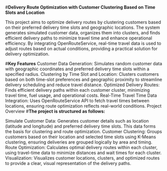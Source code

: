 #**Delivery Route Optimization with Customer Clustering Based on Time Slots and Location**

This project aims to optimize delivery routes by clustering customers based on their preferred delivery time slots and geographic locations. The system generates simulated customer data, organizes them into clusters, and finds efficient delivery paths to minimize travel time and enhance operational efficiency. By integrating OpenRouteService, real-time travel data is used to adjust routes based on actual conditions, providing a practical solution for delivery optimization.

#**Key Features**
Customer Data Generation: Simulates random customer data with geographic coordinates and preferred delivery time slots within a specified radius.
Clustering by Time Slot and Location: Clusters customers based on both time-slot preferences and geographic proximity to streamline delivery scheduling and reduce travel distance.
Optimized Delivery Routes: Finds efficient delivery paths within each customer cluster, minimizing travel time, fuel usage, and operational costs.
Real-Time Travel Time Data Integration: Uses OpenRouteService API to fetch travel times between locations, ensuring route optimization reflects real-world conditions.
Project Overview
#**The project is structured as follows:**

Simulate Customer Data: Generates customer details such as location (latitude and longitude) and preferred delivery time slots. This data forms the basis for clustering and route optimization.
Customer Clustering: Groups customers based on their location and selected time slots using K-Means clustering, ensuring deliveries are grouped logically by area and timing.
Route Optimization: Calculates optimal delivery routes within each cluster, using travel-time data to minimize distances and wait times for each cluster.
Visualization: Visualizes customer locations, clusters, and optimized routes to provide a clear, visual representation of the delivery paths.
